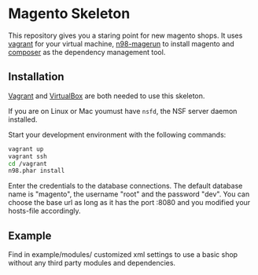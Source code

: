 # Magento Skeleton

This repository gives you a staring point for new magento shops. It uses
[vagrant](http://www.vagrantup.com/) for your virtual machine,
[n98-magerun](http://netz98.github.io/n98-magerun/) to install magento and
[composer](http://getcomposer.org/) as the dependency management tool.

## Installation

[Vagrant](http://www.vagrantup.com/) and
[VirtualBox](https://www.virtualbox.org/) are both needed to use this
skeleton.

If you are on Linux or Mac youmust have `nsfd`, the NSF server daemon
installed.

Start your development environment with the following commands:

```bash
vagrant up
vagrant ssh
cd /vagrant
n98.phar install
```

Enter the credentials to the database connections. The default database name is
"magento", the username "root" and the password "dev". You can choose the base
url as long as it has the port :8080 and you modified your hosts-file
accordingly.

## Example

Find in example/modules/ customized xml settings to use a basic shop without
any third party modules and dependencies.
